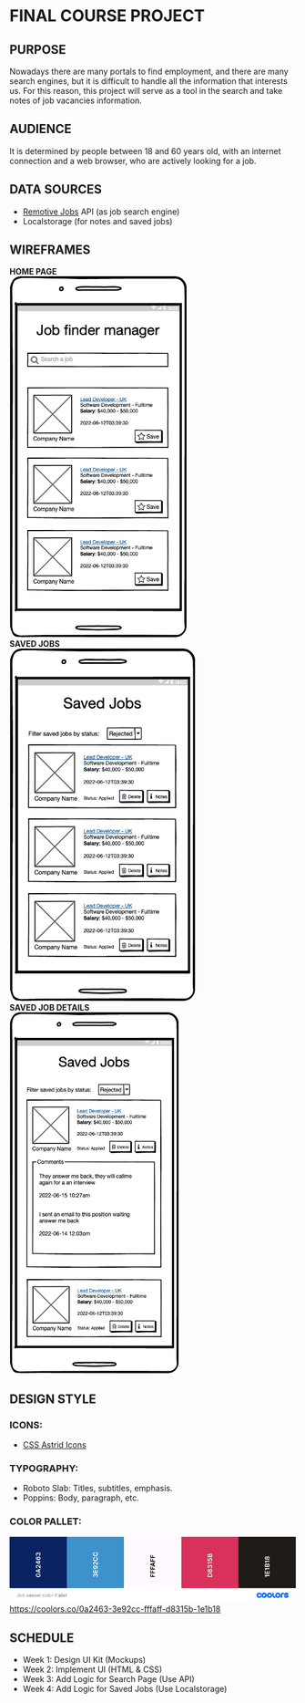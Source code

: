 # FINAL COURSE PROJECT
## PURPOSE
Nowadays there are many portals to find employment, and there are many search engines, but it is difficult to handle all the information that interests us. For this reason, this project will serve as a tool in the search and take notes of job vacancies information.

## AUDIENCE
It is determined by people between 18 and 60 years old, with an internet connection and a web browser, who are actively looking for a job.

## DATA SOURCES
- [Remotive Jobs](https://github.com/remotive-com/remote-jobs-api) API (as job search engine)
- Localstorage (for notes and saved jobs)
## WIREFRAMES
**HOME PAGE**  
![HOME PAGE](./images/wireframes-home.png)  
**SAVED JOBS**  
![SAVED JOBS](./images/wireframes-saved-jobs.png)  
**SAVED JOB DETAILS**  
![SAVED JOB DETAILS](./images/wireframes-saved-jobs-details.png)  
 	 	 
## DESIGN STYLE

### ICONS:
- [CSS Astrid Icons](https://css.gg/search)

### TYPOGRAPHY:
- Roboto Slab: Titles, subtitles, emphasis.
- Poppins: Body, paragraph, etc.
 
### COLOR PALLET:
![Color Pallet](./images/color-pallete.png)
https://coolors.co/0a2463-3e92cc-fffaff-d8315b-1e1b18
## SCHEDULE
- Week 1: Design UI Kit (Mockups)
- Week 2: Implement UI (HTML & CSS)
- Week 3: Add Logic for Search Page (Use API)
- Week 4: Add Logic for Saved Jobs (Use Localstorage)
